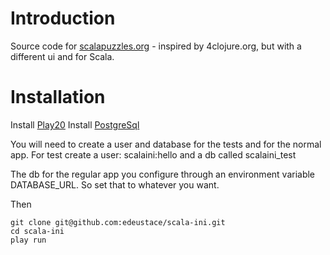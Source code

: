 # Introduction


Source code for [scalapuzzles.org](http://scalapuzzles.org) - inspired by 4clojure.org, but with a different ui and for Scala.

# Installation

Install [Play20](https://github.com/playframework/Play20)
Install [PostgreSql](http://www.postgresql.org/)

You will need to create a user and database for the tests and for the normal app. For test create a user: scalaini:hello and a 
db called scalaini_test

The db for the regular app you configure through an environment variable DATABASE_URL. So set that to whatever you want.

Then

    git clone git@github.com:edeustace/scala-ini.git
    cd scala-ini
    play run






